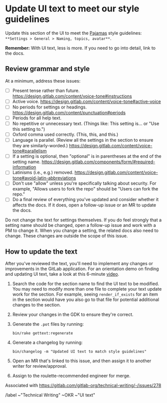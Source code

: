 # Update UI text to meet our style guidelines

<!-- Be sure to name this issue similar to the following: -->
<!-- `OKR: [Settings section]/[Section name] - Review and revise settings-related UI text` -->

Update this section of the UI to meet the [Pajamas](https://design.gitlab.com/) style guidelines: `**Settings > General > Naming, topics, avatar**`.

**Remember:** With UI text, less is more. If you need to go into detail, link to the docs.

## Review grammar and style

At a minimum, address these issues:

- [ ] Present tense rather than future. <https://design.gitlab.com/content/voice-tone#instructions>
- [ ] Active voice. <https://design.gitlab.com/content/voice-tone#active-voice>
- [ ] No periods for settings or headings. <https://design.gitlab.com/content/punctuation#periods>
- [ ] Periods for all help text.
- [ ] No repetitive or unnecessary text. (Things like: This setting is... or "Use this setting to.")
- [ ] Oxford comma used correctly. (This, this, and this.)
- [ ] Language is parallel. (Review all the settings in the section to ensure they are similarly-worded.) <https://design.gitlab.com/content/voice-tone#parallelism>
- [ ] If a setting is optional, then "optional" is in parentheses at the end of the setting name. <https://design.gitlab.com/components/form/#required-information>
- [ ] Latinisms (i.e., e.g.) removed. <https://design.gitlab.com/content/voice-tone#avoid-latin-abbreviations>
- [ ] Don't use "allow" unless you're specifically talking about security. For example, "Allows users to fork the repo" should be "Users can fork the repo."
- [ ] Do a final review of everything you've updated and consider whether it affects the docs. If it does, open a follow-up issue or an MR to update the docs.

Do not change the text for settings themselves. If you do feel strongly that a setting name should be changed, open a follow-up issue and work with a PM to change it. When you change a setting, the related docs also need to change. These changes are outside the scope of this issue.

## How to update the text

After you've reviewed the text, you'll need to implement any changes or improvements in the GitLab application. For an orientation demo on finding and updating UI text, take a look at this 6-minute [video](https://youtu.be/Gs3K0_VjlpM).

1. Search the code for the section name to find the UI text to be modified. You may need to modify more than
   one file to complete your text update work for the section. For example, seeing `render_if_exists` for an
   item in the section would have you also go to that file for potential additional changes to the section.
1. Review your changes in the GDK to ensure they're correct.
1. Generate the `.pot` files by running:

   ```shell
   bin/rake gettext:regenerate
   ```

1. Generate a changelog by running:

   ```shell
   bin/changelog -m "Updated UI text to match style guidelines"
   ```

1. Open an MR that's linked to this issue, and then assign it to another writer for review/approval.
1. Assign to the roulette-recommended engineer for merge.

Associated with <https://gitlab.com/gitlab-org/technical-writing/-/issues/278>

/label ~"Technical Writing" ~OKR ~"UI text"
